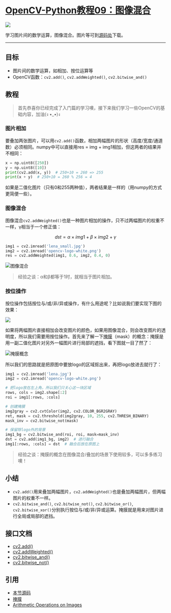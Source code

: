 # [OpenCV-Python教程09：图像混合](http://ex2tron.wang/opencv-python-image-blending/)

![](http://blog.codec.wang/cv2_image_blending_6_4.jpg)

学习图片间的数学运算，图像混合。<!-- more -->图片等可到[源码处](#引用)下载。

---

## 目标

- 图片间的数学运算，如相加、按位运算等
- OpenCV函数：`cv2.add()`, `cv2.addWeighted()`, `cv2.bitwise_and()`

## 教程

> 首先恭喜你已经完成了入门篇的学习噢，接下来我们学习一些OpenCV的基础内容，加油(ง •_•)ง

### 图片相加

要叠加两张图片，可以用`cv2.add()`函数，相加两幅图片的形状（高度/宽度/通道数）必须相同。numpy中可以直接用res = img + img1相加，但这两者的结果并不相同：

```python
x = np.uint8([250])
y = np.uint8([10])
print(cv2.add(x, y))  # 250+10 = 260 => 255
print(x + y)  # 250+10 = 260 % 256 = 4
```

如果是二值化图片（只有0和255两种值），两者结果是一样的（用numpy的方式更简便一些）。

### 图像混合

图像混合`cv2.addWeighted()`也是一种图片相加的操作，只不过两幅图片的权重不一样，γ相当于一个修正值：

$$
dst = \alpha\times img1+\beta\times img2 + \gamma
$$

```python
img1 = cv2.imread('lena_small.jpg')
img2 = cv2.imread('opencv-logo-white.png')
res = cv2.addWeighted(img1, 0.6, img2, 0.4, 0)
```

![图像混合](http://blog.codec.wang/cv2_image_blending_6_4.jpg)

> 经验之谈：α和β都等于1时，就相当于图片相加。

### 按位操作

按位操作包括按位与/或/非/异或操作，有什么用途呢？比如说我们要实现下图的效果：

![](http://blog.codec.wang/cv2_bitwise_operations_demo.jpg)

如果将两幅图片直接相加会改变图片的颜色，如果用图像混合，则会改变图片的透明度，所以我们需要用按位操作。首先来了解一下[掩膜](https://baike.baidu.com/item/%E6%8E%A9%E8%86%9C/8544392?fr=aladdin)（mask）的概念：掩膜是用一副二值化图片对另外一幅图片进行局部的遮挡，看下图就一目了然了：

![掩膜概念](http://blog.codec.wang/cv2_understand_mask.jpg)

所以我们的思路就是把原图中要放logo的区域抠出来，再把logo放进去就行了：

```python
img1 = cv2.imread('lena.jpg')
img2 = cv2.imread('opencv-logo-white.png')

# 把logo放在左上角，所以我们只关心这一块区域
rows, cols = img2.shape[:2]
roi = img1[:rows, :cols]

# 创建掩膜
img2gray = cv2.cvtColor(img2, cv2.COLOR_BGR2GRAY)
ret, mask = cv2.threshold(img2gray, 10, 255, cv2.THRESH_BINARY)
mask_inv = cv2.bitwise_not(mask)

# 保留除logo外的背景
img1_bg = cv2.bitwise_and(roi, roi, mask=mask_inv)
dst = cv2.add(img1_bg, img2)  # 进行融合
img1[:rows, :cols] = dst  # 融合后放在原图上
```

> 经验之谈：掩膜的概念在图像混合/叠加的场景下使用较多，可以多多练习噢！

## 小结

- `cv2.add()`用来叠加两幅图片，`cv2.addWeighted()`也是叠加两幅图片，但两幅图片的权重不一样。
- `cv2.bitwise_and()`, `cv2.bitwise_not()`, `cv2.bitwise_or()`, `cv2.bitwise_xor()`分别执行按位与/或/非/异或运算。掩膜就是用来对图片进行全局或局部的遮挡。

## 接口文档

- [cv2.add()](https://docs.opencv.org/4.0.0/d2/de8/group__core__array.html#ga10ac1bfb180e2cfda1701d06c24fdbd6)
- [cv2.addWeighted()](https://docs.opencv.org/4.0.0/d2/de8/group__core__array.html#gafafb2513349db3bcff51f54ee5592a19)
- [cv2.bitwise_and()](https://docs.opencv.org/4.0.0/d2/de8/group__core__array.html#ga60b4d04b251ba5eb1392c34425497e14)
- [cv2.bitwise_not()](https://docs.opencv.org/4.0.0/d2/de8/group__core__array.html#ga0002cf8b418479f4cb49a75442baee2f)

## 引用

- [本节源码](https://github.com/ex2tron/OpenCV-Python-Tutorial/tree/master/09.%20%E5%9B%BE%E5%83%8F%E6%B7%B7%E5%90%88)
- [掩膜](https://baike.baidu.com/item/%E6%8E%A9%E8%86%9C/8544392?fr=aladdin)
- [Arithmetic Operations on Images](http://opencv-python-tutroals.readthedocs.io/en/latest/py_tutorials/py_core/py_image_arithmetics/py_image_arithmetics.html)